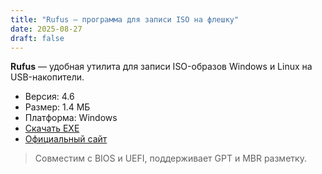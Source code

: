 ```yaml
---
title: "Rufus — программа для записи ISO на флешку"
date: 2025-08-27
draft: false
---
```


**Rufus** — удобная утилита для записи ISO-образов Windows и Linux на USB-накопители.  

- Версия: 4.6  
- Размер: 1.4 МБ  
- Платформа: Windows  
- [Скачать EXE](https://github.com/pbatard/rufus/releases/download/v4.6/rufus-4.6.exe)
- [Официальный сайт](https://rufus.ie/)

> Совместим с BIOS и UEFI, поддерживает GPT и MBR разметку.
